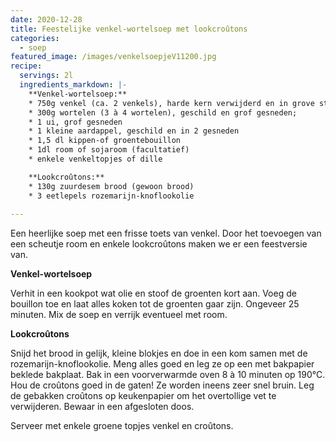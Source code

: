 ```yaml
---
date: 2020-12-28
title: Feestelijke venkel-wortelsoep met lookcroûtons
categories:
  - soep
featured_image: /images/venkelsoepjeV11200.jpg
recipe:
  servings: 2l
  ingredients_markdown: |-
    **Venkel-wortelsoep:**
    * 750g venkel (ca. 2 venkels), harde kern verwijderd en in grove stukken gesneden
    * 300g wortelen (3 à 4 wortelen), geschild en grof gesneden;
    * 1 ui, grof gesneden
    * 1 kleine aardappel, geschild en in 2 gesneden
    * 1,5 dl kippen-of groentebouillon
    * 1dl room of sojaroom (facultatief)
    * enkele venkeltopjes of dille
    **Lookcroûtons:**
    * 130g zuurdesem brood (gewoon brood)
    * 3 eetlepels rozemarijn-knoflookolie
    
---
```

Een heerlijke soep met een frisse toets van venkel. Door het toevoegen van een scheutje room en enkele lookcroûtons maken we er een feestversie van.

<!--more-->

**Venkel-wortelsoep**

Verhit in een kookpot wat olie en stoof de groenten kort aan. Voeg de bouillon toe en laat alles koken tot de groenten gaar zijn. Ongeveer 25 minuten.
Mix de soep en verrijk eventueel met room.


**Lookcroûtons**

Snijd het brood in gelijk, kleine blokjes en doe in een kom samen met de rozemarijn-knoflookolie.
Meng alles goed en leg ze op een met bakpapier beklede bakplaat.
Bak in een voorverwarmde oven 8 à 10 minuten op 190°C.
Hou de croûtons goed in de gaten! Ze worden ineens zeer snel bruin.
Leg de gebakken croûtons op keukenpapier om het overtollige vet te verwijderen.
Bewaar in een afgesloten doos.

Serveer met enkele groene topjes venkel en  croûtons.





